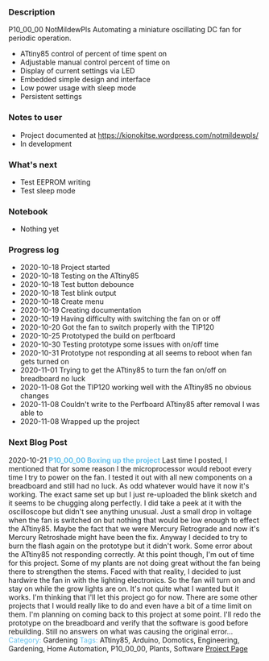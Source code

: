 ### Description  
P10_00_00 NotMildewPls
Automating a miniature oscillating DC fan for periodic operation.
 * ATtiny85 control of percent of time spent on
 * Adjustable manual control percent of time on
 * Display of current settings via LED
 * Embedded simple design and interface
 * Low power usage with sleep mode
 * Persistent settings
### Notes to user
 * Project documented at https://kionokitse.wordpress.com/notmildewpls/
 * In development
### What's next
 * Test EEPROM writing 
 * Test sleep mode
### Notebook
 * Nothing yet
### Progress log 
 * 2020-10-18 Project started
 * 2020-10-18 Testing on the ATtiny85
 * 2020-10-18 Test button debounce
 * 2020-10-18 Test blink output
 * 2020-10-18 Create menu
 * 2020-10-19 Creating documentation
 * 2020-10-19 Having difficulty with switching the fan on or off
 * 2020-10-20 Got the fan to switch properly with the TIP120
 * 2020-10-25 Prototyped the build on perfboard
 * 2020-10-30 Testing prototype some issues with on/off time
 * 2020-10-31 Prototype not responding at all seems to reboot when fan gets turned on
 * 2020-11-01 Trying to get the ATtiny85 to turn the fan on/off on breadboard no luck
 * 2020-11-08 Got the TIP120 working well with the ATtiny85 no obvious changes
 * 2020-11-08 Couldn't write to the Perfboard ATtiny85 after removal I was able to
 * 2020-11-08 Wrapped up the project
### Next Blog Post
2020-10-21 <font color="63C0EC"><b>P10_00_00 Boxing up the project</b></font>
Last time I posted, I mentioned that for some reason I the microprocessor would reboot every time I try to power on the fan. I tested it out with all new components on a breadboard and still had no luck. As odd whatever would have it now it's working. The exact same set up but I just re-uploaded the blink sketch and it seems to be chugging along perfectly. I did take a peek at it with the oscilloscope but didn't see anything unusual. Just a small drop in voltage when the fan is switched on but nothing that would be low enough to effect the ATtiny85. Maybe the fact that we were Mercury Retrograde and now it's Mercury Retroshade might have been the fix. Anyway I decided to try to burn the flash again on the prototype but it didn't work. Some error about the ATtiny85 not responding correctly. At this point though, I'm out of time for this project. Some of my plants are not doing great without the fan being there to strengthen the stems. Faced with that reality, I decided to just hardwire the fan in with the lighting electronics. So the fan will turn on and stay on while the grow lights are on. It's not quite what I wanted but it works. I'm thinking that I'll let this project go for now. There are some other projects that I would really like to do and even have a bit of a time limit on them. I'm planning on coming back to this project at some point. I'll redo the prototype on the breadboard and verify that the software is good before rebuilding. Still no answers on what was causing the original error...
<font color="63C0EC">Category:</font> Gardening
<font color="63C0EC">Tags:</font> ATtiny85, Arduino, Domotics, Engineering, Gardening, Home Automation, P10_00_00, Plants, Software
<a href="https://kionokitse.wordpress.com/notmildewpls/">Project Page</a> 

